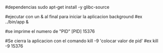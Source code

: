 #dependencias
sudo apt-get install -y glibc-source 


#ejecutar con un & al final  para iniciar la aplicacion background
#ex
../bin/app &


#se imprime el numero de "PID"
[PID] 15376  

#Se cierra la aplicacion con el comando kill -9  'colocar valor de pid'
#ex 
kill -9 15376


